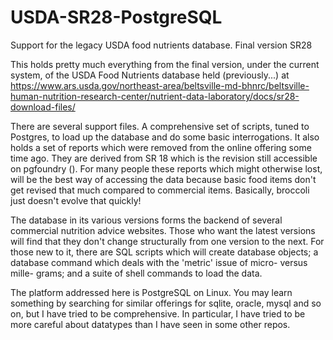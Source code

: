 # USDA-SR28-PostgreSQL

Support for the legacy USDA food nutrients database. Final version SR28

This holds pretty much everything from the final version, under the current system, of the USDA Food Nutrients database held (previously...) at https://www.ars.usda.gov/northeast-area/beltsville-md-bhnrc/beltsville-human-nutrition-research-center/nutrient-data-laboratory/docs/sr28-download-files/

There are several support files. A comprehensive set of scripts, tuned to Postgres, to load up the database and do some basic interrogations. It also holds a set of reports which were removed from the online offering some time ago. They are derived from SR 18 which is the revision still accessible on pgfoundry (). For many people these reports which might otherwise lost, will be the best way of accessing the data because basic food items don't get revised that much compared to commercial items. Basically, broccoli just doesn't evolve that quickly!

The database in its various versions forms the backend of several commercial nutrition advice websites. Those who want the latest versions will find that they don't change structurally from one version to the next. For those new to it, there are SQL scripts which will create database objects; a database command which deals with the 'metric' issue of micro- versus mille- grams; and a suite of shell commands to load the data.

The platform addressed here is PostgreSQL on Linux. You may learn something by searching for similar offerings for sqlite, oracle, mysql and so on, but I have tried to be comprehensive. In particular, I have tried to be more careful about datatypes than I have seen in some other repos.
